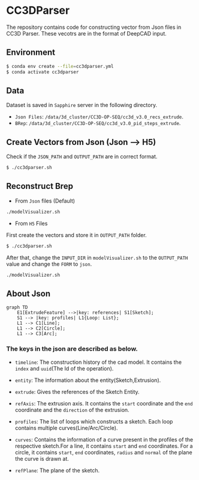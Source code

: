 # CC3DParser

The repository contains code for constructing vector from Json files in CC3D Parser. These vecotrs are in the format of DeepCAD input.

## Environment

```bash
$ conda env create --file=cc3dparser.yml
$ conda activate cc3dparser
```

## Data

Dataset is saved in `Sapphire` server in the following directory.

- `Json Files`: `/data/3d_cluster/CC3D-OP-SEQ/cc3d_v3.0_recs_extrude`.
- `BRep`: `/data/3d_cluster/CC3D-OP-SEQ/cc3d_v3.0_pid_steps_extrude`.

## Create Vectors from Json (Json --> H5)
Check if the `JSON_PATH` and `OUTPUT_PATH` are in correct format.

```bash
$ ./cc3dparser.sh
```

## Reconstruct Brep

- From `Json` files (Default)

```bash
./modelVisualizer.sh
```


- From `H5` Files

First create the vectors and store it in `OUTPUT_PATH` folder.
```bash
$ ./cc3dparser.sh
```
After that, change the `INPUT_DIR` in `modelVisualizer.sh` to the `OUTPUT_PATH` value and change the `FORM` to `json`.

```bash
./modelVisualizer.sh
```

## About Json

```mermaid
graph TD
    E1[ExtrudeFeature] -->|key: references| S1[Sketch];
    S1 --> |key: profiles| L1{Loop: List};
    L1 --> C1[Line];
    L1 --> C2[Circle];
    L1 --> C3[Arc];
```
### The keys in the json are described as below.

- `timeline`: The construction history of the cad model. It contains the `index` and `uuid`(The Id of the operation).

- `entity`: The information about the entity(Sketch,Extrusion).

- `extrude`: Gives the references of the Sketch Entity.

- `refAxis`: The extrusion axis. It contains the `start` coordinate and the `end` coordinate and the `direction` of the extrusion.

- `profiles`: The list of loops which constructs a sketch. Each loop contains multiple curves(Line/Arc/Circle).

- `curves`: Contains the information of a curve present in the profiles of the respective sketch.For a line, it contains `start` and `end` coordinates. For a circle, it contains `start`, `end` coordinates, `radius` and `normal` of the plane the curve is drawn at.

- `refPlane`: The plane of the sketch.